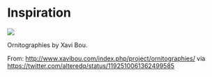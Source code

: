 # Inspiration

![](https://db-feed.s3.amazonaws.com/legacy/EIylk93WsAE_utU-1573152233791.jpg)

Ornitographies by Xavi Bou.

From: http://www.xavibou.com/index.php/project/ornitographies/ via https://twitter.com/alteredq/status/1192510061362499585